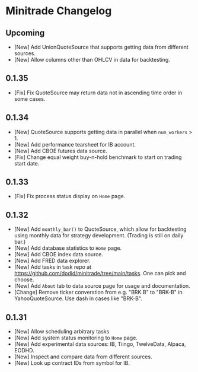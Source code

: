 # Minitrade Changelog

## Upcoming
- [New] Add UnionQuoteSource that supports getting data from different sources.
- [New] Allow columns other than OHLCV in data for backtesting.

## 0.1.35
- [Fix] Fix QuoteSource may return data not in ascending time order in some cases.

## 0.1.34
- [New] QuoteSource supports getting data in parallel when `num_workers` > 1.
- [New] Add performance tearsheet for IB account.
- [New] Add CBOE futures data source.
- [Fix] Change equal weight buy-n-hold benchmark to start on trading start date.

## 0.1.33
- [Fix] Fix process status display on `Home` page.

## 0.1.32
- [New] Add `monthly_bar()` to QuoteSource, which allow for backtesting using monthly data for strategy development. (Trading is still on daily bar.)
- [New] Add database statistics to `Home` page.
- [New] Add CBOE index data source.
- [New] Add FRED data explorer.
- [New] Add tasks in task repo at https://github.com/dodid/minitrade/tree/main/tasks. One can pick and choose.
- [New] Add `About` tab to data source page for usage and documentation.
- [Change] Remove ticker converstion from e.g. "BRK.B" to "BRK-B" in YahooQuoteSource. Use dash in cases like "BRK-B".

## 0.1.31
- [New] Allow scheduling arbitrary tasks
- [New] Add system status monitoring to `Home` page.
- [New] Add experimental data sources: IB, Tiingo, TwelveData, Alpaca, EODHD.
- [New] Inspect and compare data from different sources.
- [New] Look up contract IDs from symbol for IB.
